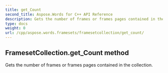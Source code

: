 ```yaml
---
title: get_Count
second_title: Aspose.Words for C++ API Reference
description: Gets the number of frames or frames pages contained in the collection. 
type: docs
weight: 0
url: /cpp/aspose.words.framesets/framesetcollection/get_count/
---
```

## FramesetCollection.get_Count method


Gets the number of frames or frames pages contained in the collection.

